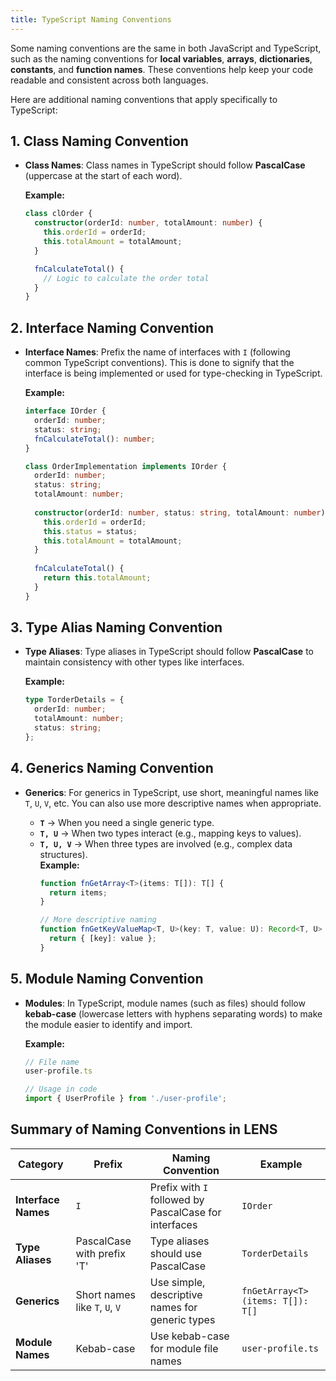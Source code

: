 ```yaml
---
title: TypeScript Naming Conventions
---
```


Some naming conventions are the same in both JavaScript and TypeScript, such as the naming conventions for **local variables**, **arrays**, **dictionaries**, **constants**, and **function names**. These conventions help keep your code readable and consistent across both languages.


Here are additional naming conventions that apply specifically to TypeScript:

## 1. **Class Naming Convention**

- **Class Names**: Class names in TypeScript should follow **PascalCase** (uppercase at the start of each word).

    **Example:**
    ```ts
    class clOrder {
      constructor(orderId: number, totalAmount: number) {
        this.orderId = orderId;
        this.totalAmount = totalAmount;
      }

      fnCalculateTotal() {
        // Logic to calculate the order total
      }
    }
    ```

## 2. **Interface Naming Convention**

- **Interface Names**: Prefix the name of interfaces with `I` (following common TypeScript conventions). This is done to signify that the interface is being implemented or used for type-checking in TypeScript.

    **Example:**
    ```ts
    interface IOrder {
      orderId: number;
      status: string;
      fnCalculateTotal(): number;
    }

    class OrderImplementation implements IOrder {
      orderId: number;
      status: string;
      totalAmount: number;
      
      constructor(orderId: number, status: string, totalAmount: number) {
        this.orderId = orderId;
        this.status = status;
        this.totalAmount = totalAmount;
      }
      
      fnCalculateTotal() {
        return this.totalAmount;
      }
    }
    ```

## 3. **Type Alias Naming Convention**

- **Type Aliases**: Type aliases in TypeScript should follow **PascalCase** to maintain consistency with other types like interfaces.

    **Example:**
    ```ts
    type TorderDetails = {
      orderId: number;
      totalAmount: number;
      status: string;
    };
    ```

## 4. **Generics Naming Convention**

- **Generics**: For generics in TypeScript, use short, meaningful names like `T`, `U`, `V`, etc. You can also use more descriptive names when appropriate.

  - **`T`** → When you need a single generic type.  
  - **`T, U`** → When two types interact (e.g., mapping keys to values).  
  - **`T, U, V`** → When three types are involved (e.g., complex data structures).  
    **Example:**
    ```ts
    function fnGetArray<T>(items: T[]): T[] {
      return items;
    }

    // More descriptive naming
    function fnGetKeyValueMap<T, U>(key: T, value: U): Record<T, U> {
      return { [key]: value };
    }
    ```

## 5. **Module Naming Convention**

- **Modules**: In TypeScript, module names (such as files) should follow **kebab-case** (lowercase letters with hyphens separating words) to make the module easier to identify and import.

    **Example:**
    ```ts
    // File name
    user-profile.ts

    // Usage in code
    import { UserProfile } from './user-profile';
    ```

## Summary of Naming Conventions in LENS

| **Category**      | **Prefix**                | **Naming Convention**                                                | **Example**                                      |
|-------------------|---------------------------|----------------------------------------------------------------------|--------------------------------------------------|
| **Interface Names** | `I`                       | Prefix with `I` followed by PascalCase for interfaces                | `IOrder`                                         |
| **Type Aliases**    | PascalCase with prefix 'T'              | Type aliases should use PascalCase                                    | `TorderDetails`                                   |
| **Generics**        | Short names like `T`, `U`, `V` | Use simple, descriptive names for generic types                       | `fnGetArray<T>(items: T[]): T[]`                   |
| **Module Names**    | Kebab-case                | Use kebab-case for module file names                                  | `user-profile.ts`                                |